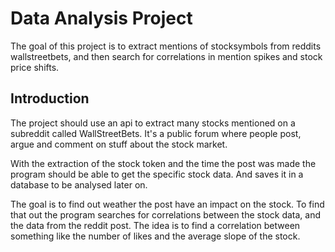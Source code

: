 # Data Analysis Project

The goal of this project is to extract mentions of stocksymbols from reddits wallstreetbets, and then search for 
correlations in mention spikes and stock price shifts.

## Introduction

The project should use an api to extract many stocks mentioned on a subreddit 
called WallStreetBets. It's a public forum where people post, argue and comment 
on stuff about the stock market.

With the extraction of the stock token and the time the post was made the 
program should be able to get the specific stock data. And saves it in a
database to be analysed later on.

The goal is to find out weather the post have an impact on the stock.
To find that out the program searches for correlations between the 
stock data, and the data from the reddit post. The idea is to find a 
correlation between something like the number of likes and the average slope
of the stock.
